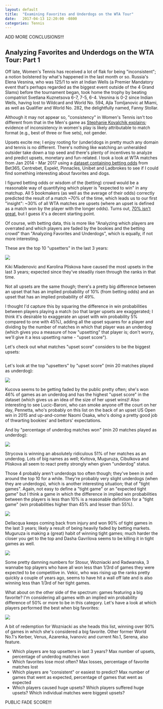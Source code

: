 ```yaml
---
layout: default
title:  "Examining Favorites and Underdogs on the WTA Tour"
date:   2017-04-13 12:20:00 -0800
categories: Tennis
---
```


ADD MORE CONCLUSIONS!!!

<h2>Analyzing Favorites and Underdogs on the WTA Tour: Part 1</h2>

Off late, Women's Tennis has received a lot of flak for being "inconsistent"; a notion bolstered by what's happened in the last month or so. Russia's Elena Vesnina, who was 125/1 to win at Indian Wells (a Premier Mandatory event that's perhaps regarded as the biggest event outside of the 4 Grand Slams) before the tournament began, took home the trophy by beating compatriot Svetlana Kuznetsova 6-7, 7-5, 6-4. Vesnina is 0-2 since Indian Wells, having lost to Wildcard and World No. 594, Ajla Tomljanovic at Miami, as well as Qualifier and World No. 282, the delightfully named, Fanny Stollar.

Although it may not appear so, "consistency" in Women's Tennis isn't too different from that in the Men's game as <a href="https://www.sciencedaily.com/releases/2015/08/150809170256.htm">Stephanie Kovalchik explains</a>; evidence of inconsistency in women's play is likely attributable to match format (e.g., best of three or five sets), not gender.

Upsets excite me; I enjoy rooting for (under)dogs in pretty much any domain and tennis is no different. There's nothing like watching an unheralded outsider take down a top seed and there's plenty of incentives to analyze and predict upsets, monetary and fun-related. I took a look at WTA matches from Jan 2014 - Mar 2017 using a <a href="https://github.com/skoval/deuce/blob/master/data/wta_odds.RData">dataset containing betting odds</a> from Bet365, Centrebet, Expekt, Pinnacles, Unibet and Ladbrokes to see if I could find something interesting about favorites and dogs.

I figured betting odds or wisdom of the (betting) crowd would be a reasonable way of quantifying which player is "expected to win" in any matchup. All 5 bookmakers (as well as the average of their odds) correctly predicted the result of a match ~70% of the time, which leads us to our first "insight": ~30% of all WTA matches are upsets (where an upset is defined as a match won by the player with the longer odds). Turns out, <a href="http://www.tennisabstract.com/blog/2017/01/15/measuring-the-performance-of-tennis-prediction-models/">70% isn't great</a>, but I guess it's a decent starting point.

Of course, with betting data, this is more like "Analyzing which players are overrated and which players are faded by the bookies and the betting crowd" than "Analyzing Favorites and Underdogs", which is equally, if not more interesting.

These are the top 10 "upsetters" in the last 3 years:

<img src="http://i.imgur.com/0hVrfI5.png">

Kiki Mladenovic and Karolina Pliskova have caused the most upsets in the last 3 years; expected since they've steadily risen through the ranks in that time.

Not all upsets are the same though; there's a pretty big difference between an upset that has an implied probability of 10% (from betting odds) and an upset that has an implied probability of 49%. 

I thought I'd capture this by squaring the difference in win probabilities between players playing a match (so that larger upsets are exaggerated; I think it's desirable to exaggerate an upset with win probability 5% compared to one with 45%), adding all the upset squares for a player and dividing by the number of matches in which that player was an underdog (which gives you a measure of how "upsetting" that player is; don't worry, we'll give it a less upsetting name - "upset score").

Let's check out what matches "upset score" considers to be the biggest upsets:

<img src="">

Let's look at the top "upsetters" by "upset score" (min 20 matches played as underdog):

<img src="http://i.imgur.com/wqSUsrz.png">

Kucova seems to be getting faded by the public pretty often; she's won 46% of games as an underdog and has the highest "upset score" in the dataset (which gives us an idea of the size of her upset wins)! Also interesting to see Lucic-Baroni, who can smoke anyone off the court on her day, Pennetta, who's probably on this list on the back of an upset US Open win in 2015 and up-and-comer Naomi Osaka, who's doing a pretty good job of thwarting bookies' and bettors' expectations.

And by "percentage of underdog matches won" (min 20 matches played as underdog):

<img src="http://i.imgur.com/aDscAbl.png">

Strycova is winning an absolutely ridiculous 51% of her matches as an underdog. Lots of big names as well; Kvitova, Muguruza, Cibulkova and Pliskova all seem to react pretty strongly when given "underdog" status.

Those 4 probably aren't underdogs too often though; they've been in and around the top 10 for a while. They're probably very slight underdogs (when they are underdogs), which is another interesting situation; that of "tight games". Again, not easy to define a "tight game" or an "expected tight game" but I think a game in which the difference in implied win probabilities between the players is less than 10% is a reasonable definition for a "tight game" (win probabilities higher than 45% and lesser than 55%).

<img src="http://i.imgur.com/LMYO1M5.png">

Dellacqua keeps coming back from injury and won 90% of tight games in the last 3 years; likely a result of being heavily faded by betting markets. Muguruza is making a (great) habit of winning tight games; much harder the closer you get to the top and Dasha Gavrilova seems to be killing it in tight games as well.

<img src="http://i.imgur.com/6qKs4vx.png">

Some pretty damning numbers for Stosur, Wozniacki and Radwanska, 3 wannabe top players who have all won less than 1/3rd of games they were expected to be competitive in. Vekic, who was rising up the ranks pretty quickly a couple of years ago, seems to have hit a wall off late and is also winning less than 1/3rd of her tight games.

What about on the other side of the spectrum: games featuring a big favorite? I'm considering all games with an implied win probability difference of 50% or more to be in this category. Let's have a look at which players performed the best when big favorites:

<img src="http://i.imgur.com/TA3cmzp.png">

A bit of redemption for Wozniacki as she heads this list, winning over 90% of games in which she's considered a big favorite. Other former World No.1's Kerber, Venus, Azarenka, Ivanovic and current No.1, Serena, also feature.



- Which players are top upsetters in last 3 years? Max number of upsets, percentage of underdog matches won
- Which favorites lose most often? Max losses, percentage of favorite matches lost
- Which players are "consistent" or easiest to predict? Max number of games that went as expected, percentage of games that went as expected
- Which players caused huge upsets? Which players suffered huge upsets? Which individual matches were biggest upsets?


PUBLIC FADE SCORE!!!
